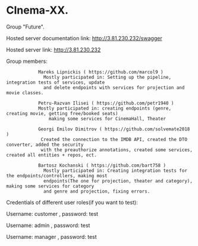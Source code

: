 # CInema-XX.

Group "Future".

Hosted server documentation link:  http://3.81.230.232/swagger 

Hosted server link: http://3.81.230.232

Group members:
                
                Mareks Lipnickis ( https://github.com/marcol9 )
                  Mostly participated in: Setting up the pipeline, integration tests of services, update
                  and delete endpoints with services for projection and movie classes.
                
                Petru-Razvan Ilisei ( https://github.com/petr1940 )
              	Mostly participated in: creating endpoints (genre, creating movie, getting free/booked seats)
		            making some services for CinemaHall, Theater
               
                Georgi Emilov Dimitrov ( https://github.com/solvemate2018 )
                 Created the connection to the IMDB API, created the DTO converter, added the security
                 with the preauthorize annotations, created some services, created all entities + repos, ect.
                
                Bartosz Kochanski ( https://github.com/bart758 )
                  Mostly participated in: Creating integration tests for the endpoints/controllers, making most 
                  endpoints(The one for projection, theater and category), making some services for category
                  and genre and projection, fixing errors.

Credentials of different user roles(if you want to test): 
                                                          
Username: customer , password: test
                                                          
Username: admin , password: test
                                                          
Username: manager , password: test
